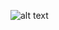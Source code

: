 ![alt text](https://upload.wikimedia.org/wikipedia/commons/b/b9/The_Icebergs_%28Frederic_Edwin_Church%29%2C_1861_%28color%29.jpg)
